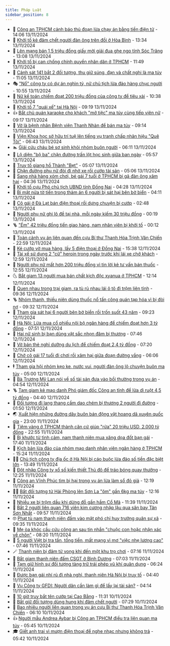 ```yaml
---
title: Pháp Luật
sidebar_position: 8
---
```


<!-- dantri-phap-luat:START -->
- 🌊 [Công an TPHCM cảnh báo thủ đoạn lừa chạy án bằng tiền điện tử](https://dantri.com.vn/phap-luat/cong-an-tphcm-canh-bao-thu-doan-lua-chay-an-bang-tien-dien-tu-20241113200701877.htm) - 14:06 13/11/2024
- 🐲 [Khởi tố kẻ đâm chết người đàn ông trên đồi ở Hòa Bình](https://dantri.com.vn/phap-luat/khoi-to-ke-dam-chet-nguoi-dan-ong-tren-doi-o-hoa-binh-20241113201747175.htm) - 13:34 13/11/2024
- 🌁 [Lên mạng bán 1,5 triệu đồng giấy mời giải đua ghe ngo tỉnh Sóc Trăng](https://dantri.com.vn/phap-luat/len-mang-ban-15-trieu-dong-giay-moi-giai-dua-ghe-ngo-tinh-soc-trang-20241113192238146.htm) - 13:08 13/11/2024
- 🎃 [Khởi tố bị can chống chính quyền nhân dân ở TPHCM](https://dantri.com.vn/phap-luat/khoi-to-bi-can-chong-chinh-quyen-nhan-dan-o-tphcm-20241113181524038.htm) - 11:49 13/11/2024
- 🦅 [Cảnh sát 141 bắt 2 đối tượng, thu giữ súng, đạn và chất nghi là ma túy](https://dantri.com.vn/phap-luat/canh-sat-141-bat-2-doi-tuong-thu-giu-sung-dan-va-chat-nghi-la-ma-tuy-20241113175107681.htm) - 11:05 13/11/2024
- 🎭 [&quot;Nổ&quot; công ty có dự án nghìn tỷ, nữ chủ tịch lừa đảo hàng chục người](https://dantri.com.vn/phap-luat/no-cong-ty-co-du-an-nghin-ty-nu-chu-tich-lua-dao-hang-chuc-nguoi-20241113173904556.htm) - 10:55 13/11/2024
- 🤗 [Nữ kế toán chiếm đoạt 200 triệu đồng của công ty để tiêu xài](https://dantri.com.vn/phap-luat/nu-ke-toan-chiem-doat-200-trieu-dong-cua-cong-ty-de-tieu-xai-20241113170959127.htm) - 10:38 13/11/2024
- 🚀 [Khởi tố 7 &quot;quái xế&quot; tại Hà Nội](https://dantri.com.vn/phap-luat/khoi-to-7-quai-xe-tai-ha-noi-20241113154605230.htm) - 09:19 13/11/2024
- 👍 [Bắt chủ quán karaoke cho khách &quot;mở tiệc&quot; ma túy cùng tiếp viên nữ](https://dantri.com.vn/phap-luat/bat-chu-quan-karaoke-cho-khach-mo-tiec-ma-tuy-cung-tiep-vien-nu-20241113160429684.htm) - 09:17 13/11/2024
- 🧐 [Vờ là bệnh nhân Bệnh viện Thanh Nhàn để bán ma túy](https://dantri.com.vn/phap-luat/vo-la-benh-nhan-benh-vien-thanh-nhan-de-ban-ma-tuy-20241113153632864.htm) - 09:14 13/11/2024
- 🫶 [Viện Khoa học sở hữu trí tuệ lên tiếng vụ tranh chấp nhãn hiệu &quot;Quê Tôi&quot;](https://dantri.com.vn/phap-luat/vien-khoa-hoc-so-huu-tri-tue-len-tieng-vu-tranh-chap-nhan-hieu-que-toi-20241112165028188.htm) - 06:43 13/11/2024
- 🏊 [Giải cứu cháu bé sơ sinh khỏi nhóm buôn người](https://dantri.com.vn/phap-luat/giai-cuu-chau-be-so-sinh-khoi-nhom-buon-nguoi-20241113123053573.htm) - 06:11 13/11/2024
- 🌋 [Lộ diện &quot;bộ ba&quot; chặn đường trấn lột học sinh giữa ban ngày](https://dantri.com.vn/phap-luat/lo-dien-bo-ba-chan-duong-tran-lot-hoc-sinh-giua-ban-ngay-20241113122750526.htm) - 05:57 13/11/2024
- 👹 [Truy tố giang hồ Thành &quot;Bẹt&quot;](https://dantri.com.vn/phap-luat/truy-to-giang-ho-thanh-bet-20241113115512034.htm) - 05:07 13/11/2024
- 🫣 [Chặn đường phụ nữ đòi đi nhờ xe rồi cướp tài sản](https://dantri.com.vn/phap-luat/chan-duong-phu-nu-doi-di-nho-xe-roi-cuop-tai-san-20241113112236133.htm) - 05:06 13/11/2024
- 🎃 [Sang nhà hàng xóm chơi, bé gái 7 tuổi ở TPHCM bị gã đàn ông xâm hại](https://dantri.com.vn/phap-luat/sang-nha-hang-xom-choi-be-gai-7-tuoi-o-tphcm-bi-ga-dan-ong-xam-hai-20241113112557025.htm) - 04:36 13/11/2024
- 🌝 [Khởi tố cựu Phó chủ tịch UBND tỉnh Đồng Nai](https://dantri.com.vn/phap-luat/khoi-to-cuu-pho-chu-tich-ubnd-tinh-dong-nai-20241113111753699.htm) - 04:28 13/11/2024
- 🚀 [Bí mật nửa tờ tiền trong thảm án 6 người bị sát hại bên bờ biển](https://dantri.com.vn/phap-luat/bi-mat-nua-to-tien-trong-tham-an-6-nguoi-bi-sat-hai-ben-bo-bien-20241113103815877.htm) - 04:11 13/11/2024
- 🥷 [Cô gái ở Đà Lạt bán điện thoại rồi dựng chuyện bị cướp](https://dantri.com.vn/phap-luat/co-gai-o-da-lat-ban-dien-thoai-roi-dung-chuyen-bi-cuop-20241113092213443.htm) - 02:48 13/11/2024
- 👺 [Người phụ nữ ghi lô đề tại nhà, mỗi ngày kiếm 30 triệu đồng](https://dantri.com.vn/phap-luat/nguoi-phu-nu-ghi-lo-de-tai-nha-moi-ngay-kiem-30-trieu-dong-20241112211229248.htm) - 00:19 13/11/2024
- 🪜 [&quot;Ém&quot; 42 triệu đồng tiền giao hàng, nam nhân viên bị khởi tố](https://dantri.com.vn/phap-luat/em-42-trieu-dong-tien-giao-hang-nam-nhan-vien-bi-khoi-to-20241113063507668.htm) - 00:12 13/11/2024
- 🦄 [Toàn cảnh vụ án liên quan đến cựu Bí thư Thanh Hóa Trịnh Văn Chiến](https://dantri.com.vn/phap-luat/toan-canh-vu-an-lien-quan-den-cuu-bi-thu-thanh-hoa-trinh-van-chien-20241112230533139.htm) - 22:59 12/11/2024
- 🦍 [Kẻ cướp vờ mua hàng, lấy 5 điện thoại ở Đồng Nai](https://dantri.com.vn/phap-luat/ke-cuop-vo-mua-hang-lay-5-dien-thoai-o-dong-nai-20241112222443329.htm) - 15:38 12/11/2024
- 🌁 [Tài xế sử dụng 2 &quot;cữ&quot; heroin trong ngày trước khi lái xe chở khách](https://dantri.com.vn/phap-luat/tai-xe-su-dung-2-cu-heroin-trong-ngay-truoc-khi-lai-xe-cho-khach-20241112194533645.htm) - 12:59 12/11/2024
- 💯 [Người phụ nữ mất hơn 200 triệu đồng vì tin lời kẻ tư vấn bán thuốc](https://dantri.com.vn/phap-luat/nguoi-phu-nu-mat-hon-200-trieu-dong-vi-tin-loi-ke-tu-van-ban-thuoc-20241112193932145.htm) - 12:55 12/11/2024
- 🌜 [Bắt giam 13 người mua bán chất kịch độc xyanua ở TPHCM](https://dantri.com.vn/phap-luat/bat-giam-13-nguoi-mua-ban-chat-kich-doc-xyanua-o-tphcm-20241112185335232.htm) - 12:14 12/11/2024
- 👹 [Quen nhau trong trại giam, ra tù rủ nhau lái ô tô đi trộm liên tỉnh](https://dantri.com.vn/phap-luat/quen-nhau-trong-trai-giam-ra-tu-ru-nhau-lai-o-to-di-trom-lien-tinh-20241112155403936.htm) - 09:36 12/11/2024
- 🪜 [Nhóm thanh, thiếu niên dùng thuốc nổ tấn công quán tạp hóa vì bị đòi nợ](https://dantri.com.vn/phap-luat/nhom-thanh-thieu-nien-dung-thuoc-no-tan-cong-quan-tap-hoa-vi-bi-doi-no-20241112154015142.htm) - 09:32 12/11/2024
- 🦩 [Tham gia sát hại 6 người bên bờ biển rồi trốn suốt 43 năm](https://dantri.com.vn/phap-luat/tham-gia-sat-hai-6-nguoi-ben-bo-bien-roi-tron-suot-43-nam-20241112150843385.htm) - 09:23 12/11/2024
- 💂 [Hà Nội: Lừa mua cổ phiếu nội bộ ngân hàng để chiếm đoạt hơn 3 tỷ đồng](https://dantri.com.vn/phap-luat/ha-noi-lua-mua-co-phieu-noi-bo-ngan-hang-de-chiem-doat-hon-3-ty-dong-20241112140344420.htm) - 07:51 12/11/2024
- 💃 [Hai nữ sinh bị bạn dùng vật sắc nhọn đâm bị thương](https://dantri.com.vn/phap-luat/hai-nu-sinh-bi-ban-dung-vat-sac-nhon-dam-bi-thuong-20241112140603676.htm) - 07:46 12/11/2024
- 🧐 [Vờ bán thẻ nghỉ dưỡng du lịch để chiếm đoạt 2,4 tỷ đồng](https://dantri.com.vn/phap-luat/vo-ban-the-nghi-duong-du-lich-de-chiem-doat-24-ty-dong-20241112141257944.htm) - 07:20 12/11/2024
- 🤗 [Chở cô gái 17 tuổi đi chơi rồi xâm hại giữa đoạn đường vắng](https://dantri.com.vn/phap-luat/cho-co-gai-17-tuoi-di-choi-roi-xam-hai-giua-doan-duong-vang-20241112124942900.htm) - 06:06 12/11/2024
- 🕴 [Tham gia hội nhóm kẹo ke, nước vui, người đàn ông lộ chuyện buôn ma túy](https://dantri.com.vn/phap-luat/tham-gia-hoi-nhom-keo-ke-nuoc-vui-nguoi-dan-ong-lo-chuyen-buon-ma-tuy-20241112113430783.htm) - 05:00 12/11/2024
- 🐎 [Bà Trương Mỹ Lan nói về số tài sản đưa vào bồi thường trong vụ án](https://dantri.com.vn/phap-luat/ba-truong-my-lan-noi-ve-so-tai-san-dua-vao-boi-thuong-trong-vu-an-20241112111808386.htm) - 04:54 12/11/2024
- 🪜 [Tạm giam kẻ mạo danh Phó giám đốc Công an tỉnh để lừa dì ruột 4,5 tỷ đồng](https://dantri.com.vn/phap-luat/tam-giam-ke-mao-danh-pho-giam-doc-cong-an-tinh-de-lua-di-ruot-45-ty-dong-20241112112229746.htm) - 04:40 12/11/2024
- 🤭 [Đối tượng đi lang thang cầm dao chém bị thương 2 người đi đường](https://dantri.com.vn/phap-luat/doi-tuong-di-lang-thang-cam-dao-chem-bi-thuong-2-nguoi-di-duong-20241112074652388.htm) - 01:50 12/11/2024
- 🌏 [Xuất hiện những đường dây buôn bán động vật hoang dã xuyên quốc gia](https://dantri.com.vn/phap-luat/xuat-hien-nhung-duong-day-buon-ban-dong-vat-hoang-da-xuyen-quoc-gia-20241111150032700.htm) - 23:00 11/11/2024
- 🎃 [Tiệm vàng ở TPHCM thành căn cứ giúp &quot;rửa&quot; 20 triệu USD, 2.000 tỷ đồng](https://dantri.com.vn/phap-luat/tiem-vang-o-tphcm-thanh-can-cu-giup-rua-20-trieu-usd-2000-ty-dong-20241111155255881.htm) - 22:55 11/11/2024
- 🗽 [Bị khước từ tình cảm, nam thanh niên mua xăng dọa đốt bạn gái](https://dantri.com.vn/phap-luat/bi-khuoc-tu-tinh-cam-nam-thanh-nien-mua-xang-doa-dot-ban-gai-20241111213416314.htm) - 17:40 11/11/2024
- 🌁 [Kịch bản lừa đảo của nhóm mạo danh nhân viên ngân hàng ở TPHCM](https://dantri.com.vn/phap-luat/kich-ban-lua-dao-cua-nhom-mao-danh-nhan-vien-ngan-hang-o-tphcm-20241111202608851.htm) - 15:24 11/11/2024
- 🧑‍💻 [Chủ tịch công ty địa ốc ở Hà Nội bị cáo buộc lừa đảo số tiền đặc biệt lớn](https://dantri.com.vn/phap-luat/chu-tich-cong-ty-dia-oc-o-ha-noi-bi-cao-buoc-lua-dao-so-tien-dac-biet-lon-20241111203956498.htm) - 13:49 11/11/2024
- 🌮 [Đột nhập Công ty xổ số kiến thiết Thủ đô để tráo bóng quay thưởng](https://dantri.com.vn/phap-luat/dot-nhap-cong-ty-xo-so-kien-thiet-thu-do-de-trao-bong-quay-thuong-20241111190545087.htm) - 12:25 11/11/2024
- 🤗 [Công an Vĩnh Phúc tìm bị hại trong vụ án lừa làm sổ đỏ giả](https://dantri.com.vn/phap-luat/cong-an-vinh-phuc-tim-bi-hai-trong-vu-an-lua-lam-so-do-gia-20241111184251089.htm) - 12:19 11/11/2024
- 👨‍🏫 [Bắt đối tượng từ Hải Phòng lên Sơn La &quot;ôm&quot; gần 6kg ma túy](https://dantri.com.vn/phap-luat/bat-doi-tuong-tu-hai-phong-len-son-la-om-gan-6kg-ma-tuy-20241111191258085.htm) - 12:16 11/11/2024
- 🎉 [Nhiều xe bị trộm dầu khi dừng đỗ gần hầm Cổ Mã](https://dantri.com.vn/phap-luat/nhieu-xe-bi-trom-dau-khi-dung-do-gan-ham-co-ma-20241111182643142.htm) - 11:39 11/11/2024
- 🤗 [Bắt 2 người liên quan 716 viên kim cương nhập lậu qua sân bay Tân Sơn Nhất](https://dantri.com.vn/phap-luat/bat-2-nguoi-lien-quan-716-vien-kim-cuong-nhap-lau-qua-san-bay-tan-son-nhat-20241111165159559.htm) - 09:57 11/11/2024
- 🤓 [Phạt tù nam thanh niên đấm vào mặt phó chỉ huy trưởng quân sự xã](https://dantri.com.vn/phap-luat/phat-tu-nam-thanh-nien-dam-vao-mat-pho-chi-huy-truong-quan-su-xa-20241111155111342.htm) - 09:35 11/11/2024
- 👹 [Mẹ òa khóc cầu cứu công an sau tin nhắn &quot;chuộc con hoặc nhận xác về chôn&quot;](https://dantri.com.vn/phap-luat/me-oa-khoc-cau-cuu-cong-an-sau-tin-nhan-chuoc-con-hoac-nhan-xac-ve-chon-20241111143557546.htm) - 08:20 11/11/2024
- 🐘 [5 người Việt bị tra tấn, tống tiền, mất mạng vì mơ &quot;việc nhẹ lương cao&quot;](https://dantri.com.vn/phap-luat/5-nguoi-viet-bi-tra-tan-tong-tien-mat-mang-vi-mo-viec-nhe-luong-cao-20241111143820063.htm) - 07:46 11/11/2024
- 🪄 [Thanh niên bị đâm tử vong khi đến một khu trọ chơi](https://dantri.com.vn/phap-luat/thanh-nien-bi-dam-tu-vong-khi-den-mot-khu-tro-choi-20241111140132120.htm) - 07:16 11/11/2024
- 💄 [Bắt giam thanh niên đấm CSGT ở Bình Dương](https://dantri.com.vn/phap-luat/bat-giam-thanh-nien-dam-csgt-o-binh-duong-20241111135712870.htm) - 07:03 11/11/2024
- 🐎 [Tạm giữ hình sự đối tượng tàng trữ trái phép vũ khí quân dụng](https://dantri.com.vn/phap-luat/tam-giu-hinh-su-doi-tuong-tang-tru-trai-phep-vu-khi-quan-dung-20241111121931725.htm) - 06:24 11/11/2024
- 💯 [Được bạn gái nhí rủ đi nhà nghỉ, thanh niên Hà Nội bị truy tố](https://dantri.com.vn/phap-luat/duoc-ban-gai-nhi-ru-di-nha-nghi-thanh-nien-ha-noi-bi-truy-to-20241111113522893.htm) - 04:40 11/11/2024
- 💯 [Vụ Công ty GFDI: Người dân cần làm gì để lấy lại tài sản?](https://dantri.com.vn/phap-luat/vu-cong-ty-gfdi-nguoi-dan-can-lam-gi-de-lay-lai-tai-san-20241111103523477.htm) - 04:14 11/11/2024
- 🌈 [10 giờ truy bắt tên cướp tại Cao Bằng](https://dantri.com.vn/phap-luat/10-gio-truy-bat-ten-cuop-tai-cao-bang-20241110180406518.htm) - 11:31 10/11/2024
- 🧠 [Bắt giữ đối tượng dùng hung khí đâm chết người](https://dantri.com.vn/phap-luat/bat-giu-doi-tuong-dung-hung-khi-dam-chet-nguoi-20241110135856654.htm) - 07:29 10/11/2024
- 🌈 [Bao nhiêu người liên quan trong vụ án cựu Bí thư Thanh Hóa Trịnh Văn Chiến](https://dantri.com.vn/phap-luat/bao-nhieu-nguoi-lien-quan-trong-vu-an-cuu-bi-thu-thanh-hoa-trinh-van-chien-20241110130250366.htm) - 06:10 10/11/2024
- 👍 [Người mẫu Andrea Aybar bị Công an TPHCM điều tra liên quan ma túy](https://dantri.com.vn/phap-luat/nguoi-mau-andrea-aybar-bi-cong-an-tphcm-dieu-tra-lien-quan-ma-tuy-20241110122215020.htm) - 05:45 10/11/2024
- 🎓 [Giết anh trai vì mượn điện thoại để nghe nhạc nhưng không trả](https://dantri.com.vn/phap-luat/giet-anh-trai-vi-muon-dien-thoai-de-nghe-nhac-nhung-khong-tra-20241110114039971.htm) - 05:42 10/11/2024<!-- dantri-phap-luat:END -->
